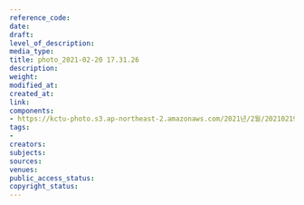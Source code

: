 ```yaml
---
reference_code: 
date: 
draft: 
level_of_description: 
media_type: 
title: photo_2021-02-20 17.31.26
description: 
weight: 
modified_at: 
created_at: 
link: 
components:
- https://kctu-photo.s3.ap-northeast-2.amazonaws.com/2021년/2월/20210219_백기완+선생+발인.영결식.하관/백승호/photo_2021-02-20+17.31.26.jpeg
tags:
- 
creators: 
subjects: 
sources: 
venues: 
public_access_status: 
copyright_status: 
---
```

